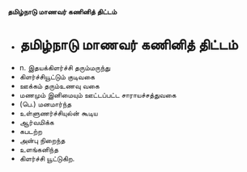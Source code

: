**தமிழ்நாடு மாணவர் கணினித் திட்டம்**
- # தமிழ்நாடு மாணவர் கணினித் திட்டம்
- n. இதயக்கிளர்ச்சி தரும்மருந்து
- கிளர்ச்சியூட்டும் குடிவகை
- ஊக்கம் தரும்உணவு வகை
- மணமும் இனிமையும் ஊட்டப்பட்ட சாராயச்சத்துவகை
- (பெ.) மனமார்ந்த
- உள்ளுணர்ச்சியுல்ன் கூடிய
- ஆர்வமிக்க
- கபடற்ற
- அன்பு நிறைந்த
- உளங்கனிந்த
- கிளர்ச்சி யூட்டுகிற.

